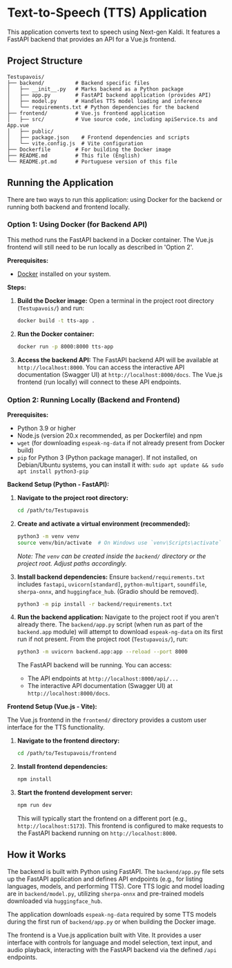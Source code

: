 # Text-to-Speech (TTS) Application

This application converts text to speech using Next-gen Kaldi. It features a FastAPI backend that provides an API for a Vue.js frontend.

## Project Structure

```
Testupavois/
├── backend/          # Backend specific files
│   ├── __init__.py   # Marks backend as a Python package
│   ├── app.py        # FastAPI backend application (provides API)
│   ├── model.py      # Handles TTS model loading and inference
│   └── requirements.txt # Python dependencies for the backend
├── frontend/         # Vue.js frontend application
│   ├── src/          # Vue source code, including apiService.ts and App.vue
│   ├── public/
│   ├── package.json    # Frontend dependencies and scripts
│   └── vite.config.js  # Vite configuration
├── Dockerfile        # For building the Docker image
├── README.md         # This file (English)
└── README.pt.md      # Portuguese version of this file
```

## Running the Application

There are two ways to run this application: using Docker for the backend or running both backend and frontend locally.

### Option 1: Using Docker (for Backend API)

This method runs the FastAPI backend in a Docker container. The Vue.js frontend will still need to be run locally as described in 'Option 2'.

**Prerequisites:**
*   [Docker](https://docs.docker.com/get-docker/) installed on your system.

**Steps:**

1.  **Build the Docker image:**
    Open a terminal in the project root directory (`Testupavois/`) and run:
    ```bash
    docker build -t tts-app .
    ```

2.  **Run the Docker container:**
    ```bash
    docker run -p 8000:8000 tts-app
    ```

3.  **Access the backend API:**
    The FastAPI backend API will be available at `http://localhost:8000`.
    You can access the interactive API documentation (Swagger UI) at `http://localhost:8000/docs`.
    The Vue.js frontend (run locally) will connect to these API endpoints.

### Option 2: Running Locally (Backend and Frontend)

**Prerequisites:**
*   Python 3.9 or higher
*   Node.js (version 20.x recommended, as per Dockerfile) and npm
*   `wget` (for downloading `espeak-ng-data` if not already present from Docker build)
*   `pip` for Python 3 (Python package manager). If not installed, on Debian/Ubuntu systems, you can install it with: `sudo apt update && sudo apt install python3-pip`

**Backend Setup (Python - FastAPI):**

1.  **Navigate to the project root directory:**
    ```bash
    cd /path/to/Testupavois
    ```

2.  **Create and activate a virtual environment (recommended):**
    ```bash
    python3 -m venv venv
    source venv/bin/activate  # On Windows use `venv\Scripts\activate`
    ```
    *Note: The `venv` can be created inside the `backend/` directory or the project root. Adjust paths accordingly.* 

3.  **Install backend dependencies:**
    Ensure `backend/requirements.txt` includes `fastapi`, `uvicorn[standard]`, `python-multipart`, `soundfile`, `sherpa-onnx`, and `huggingface_hub`. (Gradio should be removed).
    ```bash
    python3 -m pip install -r backend/requirements.txt
    ```

4.  **Run the backend application:**
    Navigate to the project root if you aren't already there. The `backend/app.py` script (when run as part of the `backend.app` module) will attempt to download `espeak-ng-data` on its first run if not present.
    From the project root (`Testupavois/`), run:
    ```bash
    python3 -m uvicorn backend.app:app --reload --port 8000
    ```
    The FastAPI backend will be running. You can access:
    *   The API endpoints at `http://localhost:8000/api/...`
    *   The interactive API documentation (Swagger UI) at `http://localhost:8000/docs`.

**Frontend Setup (Vue.js - Vite):**

The Vue.js frontend in the `frontend/` directory provides a custom user interface for the TTS functionality.

1.  **Navigate to the frontend directory:**
    ```bash
    cd /path/to/Testupavois/frontend
    ```

2.  **Install frontend dependencies:**
    ```bash
    npm install
    ```

3.  **Start the frontend development server:**
    ```bash
    npm run dev
    ```
    This will typically start the frontend on a different port (e.g., `http://localhost:5173`). This frontend is configured to make requests to the FastAPI backend running on `http://localhost:8000`.

## How it Works

The backend is built with Python using FastAPI. The `backend/app.py` file sets up the FastAPI application and defines API endpoints (e.g., for listing languages, models, and performing TTS). Core TTS logic and model loading are in `backend/model.py`, utilizing `sherpa-onnx` and pre-trained models downloaded via `huggingface_hub`.

The application downloads `espeak-ng-data` required by some TTS models during the first run of `backend/app.py` or when building the Docker image.

The frontend is a Vue.js application built with Vite. It provides a user interface with controls for language and model selection, text input, and audio playback, interacting with the FastAPI backend via the defined `/api` endpoints.
